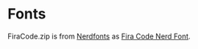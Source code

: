 # Fonts

FiraCode.zip is from [Nerdfonts](https://www.nerdfonts.com/) as [Fira Code Nerd Font](https://github.com/ryanoasis/nerd-fonts/releases/download/v3.0.2/FiraCode.zip).
